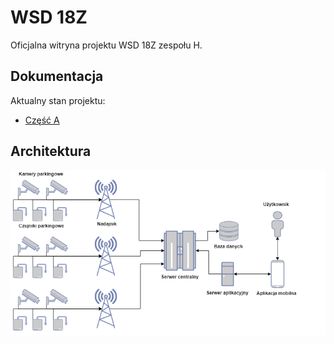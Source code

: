 # WSD 18Z
Oficjalna witryna projektu WSD 18Z zespołu H. 
## Dokumentacja
Aktualny stan projektu:  
- [Część A](docs/dokumentacja.pdf)
## Architektura
![arch](pics/architektura.jpg)
